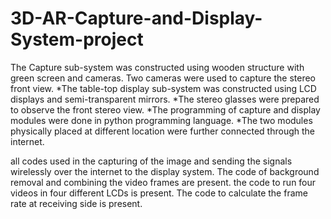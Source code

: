 # 3D-AR-Capture-and-Display-System-project

The Capture sub-system was constructed using wooden structure with green screen and cameras. Two cameras were used to capture the stereo front view.
*The table-top display sub-system was constructed using LCD displays and semi-transparent mirrors.
*The stereo glasses were prepared to observe the front stereo view.
*The programming of capture and display modules were done in python programming language.
*The two modules physically placed at different location were further connected through the internet.

all codes used in the capturing of the image and sending the signals wirelessly over the internet to the display system. The code of background removal and combining the video frames are present. the code to run four videos in four different LCDs is present. The code to calculate the frame rate at receiving side is present.
